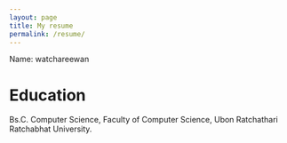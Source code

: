 ```yaml
---
layout: page
title: My resume
permalink: /resume/
---
```


Name: watchareewan
# Education
Bs.C. Computer Science, Faculty of Computer Science, Ubon Ratchathari Ratchabhat University.
